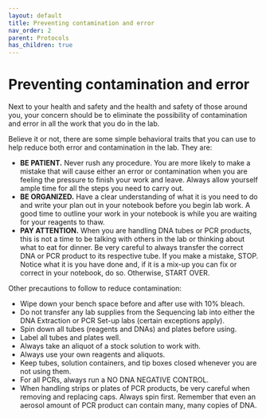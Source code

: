 ```yaml
---
layout: default
title: Preventing contamination and error
nav_order: 2
parent: Protocols
has_children: true
---
```

# Preventing contamination and error

Next to your health and safety and the health and safety of those around you, your concern should be to eliminate the possibility of contamination and error in all the work that you do in the lab.

Believe it or not, there are some simple behavioral traits that you can use to help reduce both error and contamination in the lab. They are:

- **BE PATIENT.** Never rush any procedure. You are more likely to make a mistake that will cause either an error or contamination when you are feeling the pressure to finish your work and leave.  Always allow yourself ample time for all the steps you need to carry out.
- **BE ORGANIZED.** Have a clear understanding of what it is you need to do and write your plan out in your notebook before you begin lab work. A good time to outline your work in your notebook is while you are waiting for your reagents to thaw.
- **PAY ATTENTION.** When you are handling DNA tubes or PCR products, this is not a time to be talking with others in the lab or thinking about what to eat for dinner. Be very careful to always transfer the correct DNA or PCR product to its respective tube. If you make a mistake, STOP. Notice what it is you have done and, if it is a mix-up you can fix or correct in your notebook, do so. Otherwise, START OVER.

Other precautions to follow to reduce contamination:

- Wipe down your bench space before and after use with 10% bleach.
- Do not transfer any lab supplies from the Sequencing lab into either the DNA Extraction or PCR Set-up labs (certain exceptions apply).
- Spin down all tubes (reagents and DNAs) and plates before using.
- Label all tubes and plates well.
- Always take an aliquot of a stock solution to work with.
- Always use your own reagents and aliquots.
- Keep tubes, solution containers, and tip boxes closed whenever you are not using them.
- For all PCRs, always run a NO DNA NEGATIVE CONTROL.
- When handling strips or plates of PCR products, be very careful when removing and replacing caps. Always spin first. Remember that even an aerosol amount of PCR product can contain many, many copies of DNA.
